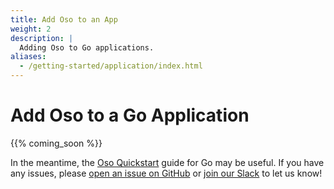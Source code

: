 ```yaml
---
title: Add Oso to an App
weight: 2
description: |
  Adding Oso to Go applications.
aliases:
  - /getting-started/application/index.html
---
```


# Add Oso to a Go Application

{{% coming_soon %}}

In the meantime, the [Oso Quickstart](quickstart) guide for Go may be useful.
If you have any issues, please [open an issue on
GitHub](https://github.com/osohq/oso/issues) or [join our
Slack](https://join-slack.osohq.com/) to let us know!
